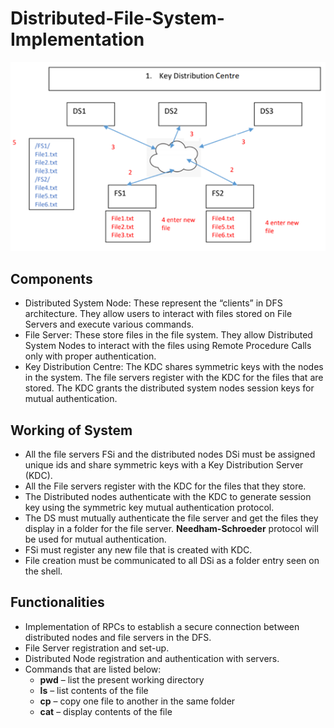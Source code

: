 # Distributed-File-System-Implementation
![DFS](https://github.com/ShreyaVerma7/Distributed-File-System-Implementation/blob/main/Schematic%20diagram%20of%20DFS.png)

## Components
*	Distributed System Node: These represent the “clients” in DFS architecture. They allow users to interact with files stored on File Servers and execute various commands.
*	File Server: These store files in the file system. They allow Distributed System Nodes to interact with the files using Remote Procedure Calls only with proper authentication.
*	Key Distribution Centre: The KDC shares symmetric keys with the nodes in the system. The file servers register with the KDC for the files that are stored. The KDC grants the distributed system nodes session keys for mutual authentication.

## Working of System
*	All the file servers FSi and the distributed nodes DSi must be assigned unique ids and share symmetric keys with a Key Distribution Server (KDC). 
*	All the File servers register with the KDC for the files that they store. 
*	The Distributed nodes authenticate with the KDC to generate session key using the symmetric key mutual authentication protocol. 
*	The DS must mutually authenticate the file server and get the files they display in a folder for the file server. **Needham-Schroeder** protocol will be used for mutual authentication. 
*	FSi must register any new file that is created with KDC. 
*	File creation must be communicated to all DSi as a folder entry seen on the shell.

##	Functionalities
*	Implementation of RPCs to establish a secure connection between distributed nodes and file servers in the DFS.
* File Server registration and set-up.
*	Distributed Node registration and authentication with servers.
*	Commands that are listed below:
    *	**pwd** – list the present working directory
    * **ls** – list contents of the file
    * **cp** – copy one file to another in the same folder
    * **cat** – display contents of the file

